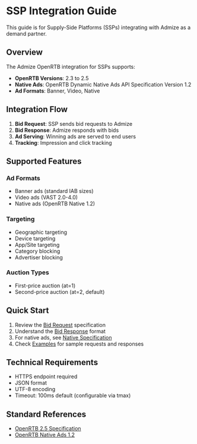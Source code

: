 # SSP Integration Guide

This guide is for Supply-Side Platforms (SSPs) integrating with Admize as a demand partner.

## Overview

The Admize OpenRTB integration for SSPs supports:

- **OpenRTB Versions**: 2.3 to 2.5
- **Native Ads**: OpenRTB Dynamic Native Ads API Specification Version 1.2
- **Ad Formats**: Banner, Video, Native

## Integration Flow

1. **Bid Request**: SSP sends bid requests to Admize
2. **Bid Response**: Admize responds with bids
3. **Ad Serving**: Winning ads are served to end users
4. **Tracking**: Impression and click tracking

## Supported Features

### Ad Formats
- Banner ads (standard IAB sizes)
- Video ads (VAST 2.0-4.0)
- Native ads (OpenRTB Native 1.2)

### Targeting
- Geographic targeting
- Device targeting
- App/Site targeting
- Category blocking
- Advertiser blocking

### Auction Types
- First-price auction (at=1)
- Second-price auction (at=2, default)

## Quick Start

1. Review the [Bid Request](bid-request.md) specification
2. Understand the [Bid Response](bid-response.md) format
3. For native ads, see [Native Specification](native-spec.md)
4. Check [Examples](examples.md) for sample requests and responses

## Technical Requirements

- HTTPS endpoint required
- JSON format
- UTF-8 encoding
- Timeout: 100ms default (configurable via tmax)

## Standard References

- [OpenRTB 2.5 Specification](https://www.iab.com/wp-content/uploads/2016/03/OpenRTB-API-Specification-Version-2-5-FINAL.pdf)
- [OpenRTB Native Ads 1.2](https://www.iab.com/wp-content/uploads/2018/03/OpenRTB-Native-Ads-Specification-Final-1.2.pdf)
